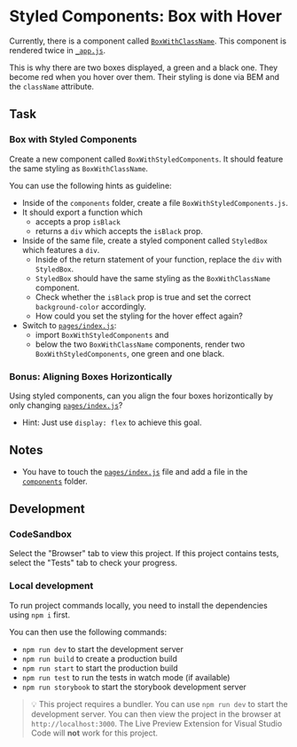 # Styled Components: Box with Hover

Currently, there is a component called [`BoxWithClassName`](./components/BoxWithClassName/index.js). This component is rendered twice in [`_app.js`](./pages/_app.js).

This is why there are two boxes displayed, a green and a black one. They become red when you hover over them. Their styling is done via BEM and the `className` attribute.

## Task

### Box with Styled Components

Create a new component called `BoxWithStyledComponents`. It should feature the same styling as `BoxWithClassName`.

You can use the following hints as guideline:

- Inside of the `components` folder, create a file `BoxWithStyledComponents.js`.
- It should export a function which
  - accepts a prop `isBlack`
  - returns a `div` which accepts the `isBlack` prop.
- Inside of the same file, create a styled component called `StyledBox` which features a `div`.
  - Inside of the return statement of your function, replace the `div` with `StyledBox`.
  - `StyledBox` should have the same styling as the `BoxWithClassName` component.
  - Check whether the `isBlack` prop is true and set the correct `background-color` accordingly.
  - How could you set the styling for the hover effect again?
- Switch to [`pages/index.js`](./pages/index.js):
  - import `BoxWithStyledComponents` and
  - below the two `BoxWithClassName` components, render two `BoxWithStyledComponents`, one green and one black.

### Bonus: Aligning Boxes Horizontically

Using styled components, can you align the four boxes horizontically by only changing [`pages/index.js`](./pages/index.js)?

- Hint: Just use `display: flex` to achieve this goal.

## Notes

- You have to touch the [`pages/index.js`](./pages/index.js) file and add a file in the [`components`](./components/) folder.

## Development

### CodeSandbox

Select the "Browser" tab to view this project. If this project contains tests, select the "Tests" tab to check your progress.

### Local development

To run project commands locally, you need to install the dependencies using `npm i` first.

You can then use the following commands:

- `npm run dev` to start the development server
- `npm run build` to create a production build
- `npm run start` to start the production build
- `npm run test` to run the tests in watch mode (if available)
- `npm run storybook` to start the storybook development server

> 💡 This project requires a bundler. You can use `npm run dev` to start the development server. You can then view the project in the browser at `http://localhost:3000`. The Live Preview Extension for Visual Studio Code will **not** work for this project.
